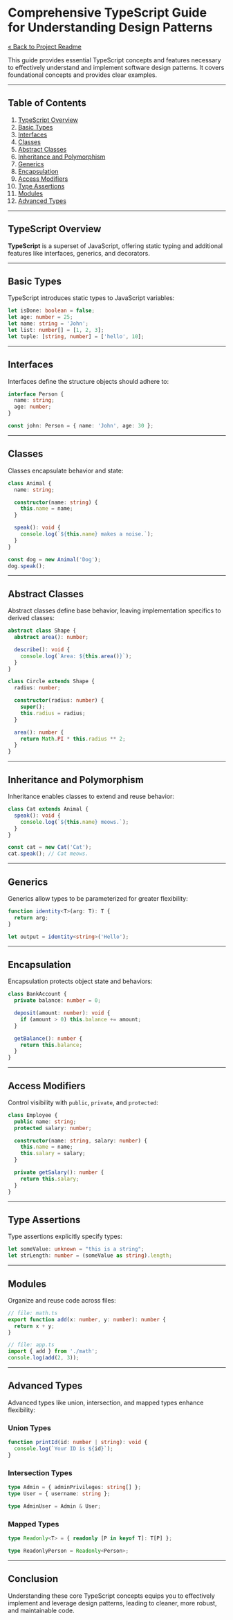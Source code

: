 # Comprehensive TypeScript Guide for Understanding Design Patterns

[« Back to Project Readme](https://github.com/adamrichardturner/design-patterns/blob/main/README.md)

This guide provides essential TypeScript concepts and features necessary to effectively understand and implement software design patterns. It covers foundational concepts and provides clear examples.

---

## Table of Contents

1. [TypeScript Overview](#typescript-overview)
2. [Basic Types](#basic-types)
3. [Interfaces](#interfaces)
4. [Classes](#classes)
5. [Abstract Classes](#abstract-classes)
6. [Inheritance and Polymorphism](#inheritance-and-polymorphism)
7. [Generics](#generics)
8. [Encapsulation](#encapsulation)
9. [Access Modifiers](#access-modifiers)
10. [Type Assertions](#type-assertions)
11. [Modules](#modules)
12. [Advanced Types](#advanced-types)

---

## TypeScript Overview

**TypeScript** is a superset of JavaScript, offering static typing and additional features like interfaces, generics, and decorators.

---

## Basic Types

TypeScript introduces static types to JavaScript variables:

```typescript
let isDone: boolean = false;
let age: number = 25;
let name: string = 'John';
let list: number[] = [1, 2, 3];
let tuple: [string, number] = ['hello', 10];
```

---

## Interfaces

Interfaces define the structure objects should adhere to:

```typescript
interface Person {
  name: string;
  age: number;
}

const john: Person = { name: 'John', age: 30 };
```

---

## Classes

Classes encapsulate behavior and state:

```typescript
class Animal {
  name: string;

  constructor(name: string) {
    this.name = name;
  }

  speak(): void {
    console.log(`${this.name} makes a noise.`);
  }
}

const dog = new Animal('Dog');
dog.speak();
```

---

## Abstract Classes

Abstract classes define base behavior, leaving implementation specifics to derived classes:

```typescript
abstract class Shape {
  abstract area(): number;

  describe(): void {
    console.log(`Area: ${this.area()}`);
  }
}

class Circle extends Shape {
  radius: number;

  constructor(radius: number) {
    super();
    this.radius = radius;
  }

  area(): number {
    return Math.PI * this.radius ** 2;
  }
}
```

---

## Inheritance and Polymorphism

Inheritance enables classes to extend and reuse behavior:

```typescript
class Cat extends Animal {
  speak(): void {
    console.log(`${this.name} meows.`);
  }
}

const cat = new Cat('Cat');
cat.speak(); // Cat meows.
```

---

## Generics

Generics allow types to be parameterized for greater flexibility:

```typescript
function identity<T>(arg: T): T {
  return arg;
}

let output = identity<string>('Hello');
```

---

## Encapsulation

Encapsulation protects object state and behaviors:

```typescript
class BankAccount {
  private balance: number = 0;

  deposit(amount: number): void {
    if (amount > 0) this.balance += amount;
  }

  getBalance(): number {
    return this.balance;
  }
}
```

---

## Access Modifiers

Control visibility with `public`, `private`, and `protected`:

```typescript
class Employee {
  public name: string;
  protected salary: number;

  constructor(name: string, salary: number) {
    this.name = name;
    this.salary = salary;
  }

  private getSalary(): number {
    return this.salary;
  }
}
```

---

## Type Assertions

Type assertions explicitly specify types:

```typescript
let someValue: unknown = "this is a string";
let strLength: number = (someValue as string).length;
```

---

## Modules

Organize and reuse code across files:

```typescript
// file: math.ts
export function add(x: number, y: number): number {
  return x + y;
}

// file: app.ts
import { add } from './math';
console.log(add(2, 3));
```

---

## Advanced Types

Advanced types like union, intersection, and mapped types enhance flexibility:

### Union Types

```typescript
function printId(id: number | string): void {
  console.log(`Your ID is ${id}`);
}
```

### Intersection Types

```typescript
type Admin = { adminPrivileges: string[] };
type User = { username: string };

type AdminUser = Admin & User;
```

### Mapped Types

```typescript
type Readonly<T> = { readonly [P in keyof T]: T[P] };

type ReadonlyPerson = Readonly<Person>;
```

---

## Conclusion

Understanding these core TypeScript concepts equips you to effectively implement and leverage design patterns, leading to cleaner, more robust, and maintainable code.

